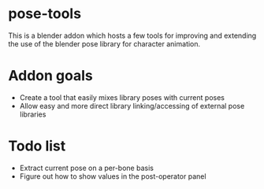 # pose-tools
This is a blender addon which hosts a few tools for improving and extending the use of the blender pose library for character animation.

# Addon goals
- Create a tool that easily mixes library poses with current poses
- Allow easy and more direct library linking/accessing of external pose libraries

# Todo list
- Extract current pose on a per-bone basis
- Figure out how to show values in the post-operator panel
